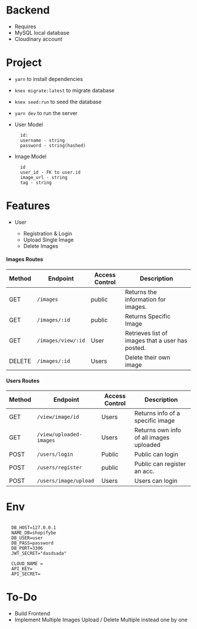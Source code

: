 # Backend

 - Requires
  - MySQL local database
  - Cloudinary account


# Project
  - `yarn` to install dependencies
  - `knex migrate:latest` to migrate database
  - `knex seed:run` to seed the database
  - `yarn dev` to run the server

  - User Model
    ```
      id: 
      username - string
      password - string(hashed)
    ```
  - Image Model
    ```
      id
      user_id - FK to user.id
      image_url - string
      tag - string
    ```

# Features
  - User

    - Registration & Login
    - Upload Single Image
    - Delete Images
#### Images Routes

| Method | Endpoint                  | Access Control | Description                                           |
| ------ | ------------------------- | -------------- | ----------------------------------------------------- |
| GET    | `/images`              | public         | Returns the information for images.             |
| GET    | `/images/:id`              | public         | Returns Specific Image             |
| GET    | `/images/view/:id`          | User         | Retrieves list of images that a user has posted. |
| DELETE | `/images/:id`          | Users         | Delete their own image                                     |

#### Users Routes

| Method | Endpoint               | Access Control | Description                                             |
| ------ | ---------------------- | -------------- | ------------------------------------------------------- |
| GET    | `/view/image/id`            | Users      | Returns info of a specific image                        |
| GET    | `/view/uploaded-images`         | Users      | Returns own info of all images uploaded           
| POST   | `/users/login` | Public      | Public can login           |
| POST   | `/users/register`        | public      | Public can register an acc.           |
| POST   | `/users/image/upload`        | Users     | Users can login           |


# Env  
```
 
  DB_HOST=127.0.0.1
  NAME_DB=shopifybe
  DB_USER=user
  DB_PASS=password
  DB_PORT=3306
  JWT_SECRET="dasdsada"

  CLOUD_NAME = 
  API_KEY= 
  API_SECRET=
  ```


# To-Do
 - Build Frontend
 - Implement Multiple Images Upload / Delete Multiple instead one by one

